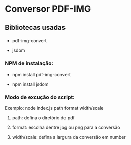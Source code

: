 
<h1>Conversor PDF-IMG</h1>
<h2><p>Bibliotecas usadas</p></h2>

<ul>
    <li><p>pdf-img-convert</p></li>
    <li><p>jsdom</p></li>
</ul>

<h3><p>NPM de instalação:</p></h3>

<ul>
    <li><p>npm install pdf-img-convert</p></li> 
    <li><p>npm install jsdom</p></li> 
</ul>

<h3><p>Modo de excução do script:</p></h3>
<p>Exemplo: node index.js path format width/scale</p>
<ol>
    <li><p>path: defina o diretório do pdf</p></li>
    <li><p>format: escolha dentre jpg ou png para a conversão</p></li>
    <li><p>width/scale: defina a largura da conversão em number</p></li>
</ol>
